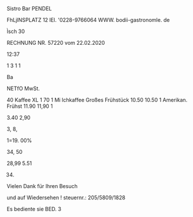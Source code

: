 Sistro Bar
PENDEL

FhLjlNSPLATZ 12
lEl. '0228-9766064
WWW. bodii-gastronomle. de

Ìsch 30

RECHNUNG NR.  57220  vom 22.02.2020

12:37

1
3
1
1

Ba

NETfO
MwSt.

40
 Kaffee XL
1
70 1
 Mi lchkaffee
 Großes Frühstück  10.50  10.50 1
 Amerikan.  Frühst  11.90  11,90 1

3.40
2,90

3,
8,

1=19. 00%

34, 50

28,99
5.51

34)

Vielen Dank für  Ihren Besuch

und auf  Wiedersehen !
steuernr.: 205/5809/1828

Es bediente sie BED.  3

